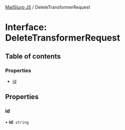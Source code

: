 [MailSlurp JS](../README.md) / DeleteTransformerRequest

# Interface: DeleteTransformerRequest

## Table of contents

### Properties

- [id](DeleteTransformerRequest.md#id)

## Properties

### id

• **id**: `string`
